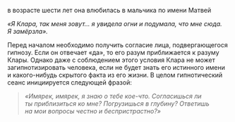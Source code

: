 в возрасте шести лет она влюбилась в мальчика по имени Матвей[](https://pathologic.fandom.com/ru/wiki/%D0%A1%D0%B0%D0%BC%D0%BE%D0%B7%D0%B2%D0%B0%D0%BD%D0%BA%D0%B0#cite_note-2)

_«Я Клара, так меня зовут… я увидела огни и подумала, что мне сюда. Я замёрзла»._

Перед началом необходимо получить согласие лица, подвергающегося гипнозу. Если он отвечает «да», то его разум приближается к разуму Клары. Однако даже с соблюдением этого условия Клара не может загипнотизировать человека, если не будет знать его истинного имени и какого-нибудь скрытого факта из его жизни. В целом гипнотический сеанс инициируется следующей фразой:

> _«Имярек, имярек, я знаю о тебе кое-что. Согласишься ли ты приблизиться ко мне? Погрузишься в глубину? Ответишь на мои вопросы честно и беспристрастно?»_

